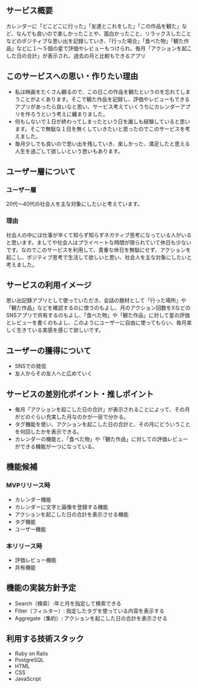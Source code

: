 ## サービス概要
カレンダーに「どこどこに行った」「友達とこれをした」「この作品を観た」など、なんでも良いので楽しかったことや、面白かったこと、リラックスしたことなどのポジティブな思い出を記録していき、「行った場合」「食べた物」「観た作品」などに１〜５個の星で評価やレビューもつけられ、毎月「アクションを起こした日の合計」が表示され、過去の月と比較もできるアプリ

## このサービスへの思い・作りたい理由
- 私は映画をたくさん観るので、この日この作品を観たというのを忘れてしまうことがよくあります。そこで観た作品を記録し、評価やレビューもできるアプリがあったら良いなと思い、サービス考えていくうちにカレンダーアプリを作ろうという考えに纏まりました。
- 何もしないで１日が終わってしまったという日を誰しも経験していると思います。そこで無駄な１日を無くしていきたいと思ったのでこのサービスを考えました。
- 毎月少しでも良いので思い出を残していき、楽しかった、満足したと思える人生を過ごして欲しいという思いもあります。

## ユーザー層について
### ユーザー層
20代〜40代の社会人を主な対象にしたいと考えています。
### 理由
社会人の中には仕事が辛くて知らず知らずネガティブ思考になっている人がいると思います。ましてや社会人はプライベートな時間が限られていて休日も少ないです。なのでこのサービスを利用して、貴重な休日を無駄にせず、アクションを起こし、ポジティブ思考で生活して欲しいと思い、社会人を主な対象にしたいと考えました。

## サービスの利用イメージ
思い出記録アプリとして使っていただき、会話の題材として「行った場所」や「観た作品」などを確認するのに使うのもよし、月のアクション回数をXなどのSNSアプリで共有するのもよし、「食べた物」や「観た作品」に対して星の評価とレビューを書くのもよし、このようにユーザーに自由に使ってもらい、毎月楽しく生きている実感を感じて欲しいです。

## ユーザーの獲得について
- SNSでの発信
- 友人からその友人へと広めていく

## サービスの差別化ポイント・推しポイント
- 毎月「アクションを起こした日の合計」が表示されることによって、その月がどのぐらい充実した月なのかが一目で分かる。
- タグ機能を使い、アクションを起こした日の合計と、その月にどういうことを何回したかを表示できる。
- カレンダーの機能と、「食べた物」や「観た作品」に対しての評価レビューができる機能が一つになっている。

## 機能候補
### MVPリリース時
- カレンダー機能
- カレンダーに文字と画像を登録する機能
- アクションを起こした日の合計を表示させる機能
- タグ機能
- ユーザー機能
### 本リリース時
- 評価レビュー機能
- 共有機能

## 機能の実装方針予定
- Search（検索）:年と月を指定して検索できる
- Filter（フィルター）: 指定したタグを使っている内容を表示する
- Aggregate（集約）: アクションを起こした日の合計を表示させる

## 利用する技術スタック
- Ruby on Rails
- PostgreSQL
- HTML
- CSS
- JavaScript